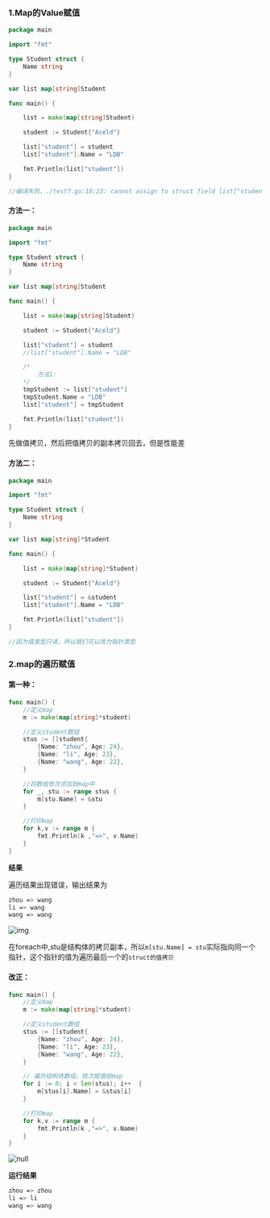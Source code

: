 ### 1.Map的Value赋值

```go
package main

import "fmt"

type Student struct {
    Name string
}

var list map[string]Student

func main() {

    list = make(map[string]Student)

    student := Student{"Aceld"}

    list["student"] = student
    list["student"].Name = "LDB"

    fmt.Println(list["student"])
}

//编译失败，./test7.go:18:23: cannot assign to struct field list["student"].Name in map
```

#### **方法一：**

```go
package main

import "fmt"

type Student struct {
    Name string
}

var list map[string]Student

func main() {

    list = make(map[string]Student)

    student := Student{"Aceld"}

    list["student"] = student
    //list["student"].Name = "LDB"

    /*
        方法1:
    */
    tmpStudent := list["student"]
    tmpStudent.Name = "LDB"
    list["student"] = tmpStudent

    fmt.Println(list["student"])
}
```

先做值拷贝，然后把值拷贝的副本拷贝回去，但是性能差

#### **方法二：**

```go
package main

import "fmt"

type Student struct {
    Name string
}

var list map[string]*Student

func main() {

    list = make(map[string]*Student)

    student := Student{"Aceld"}

    list["student"] = &student
    list["student"].Name = "LDB"

    fmt.Println(list["student"])
}

//因为值类型只读，所以我们可以改为指针类型
```

### 2.map的遍历赋值

#### **第一种：**

```go
func main() {
    //定义map
    m := make(map[string]*student)

    //定义student数组
    stus := []student{
        {Name: "zhou", Age: 24},
        {Name: "li", Age: 23},
        {Name: "wang", Age: 22},
    }

    //将数组依次添加到map中
    for _, stu := range stus {
        m[stu.Name] = &stu
    }

    //打印map
    for k,v := range m {
        fmt.Println(k ,"=>", v.Name)
    }
}
```

**结果**

遍历结果出现错误，输出结果为

```bash
zhou => wang
li => wang
wang => wang
```

![img](https://www.topgoer.cn/uploads/golangxiuyang/images/110-foreach2.jpeg)

在foreach中,stu是结构体的拷贝副本，所以`m[stu.Name] = stu`实际指向同一个指针，这个指针的值为遍历最后一个的`struct的值拷贝`

#### 改正：

```go
func main() {
    //定义map
    m := make(map[string]*student)

    //定义student数组
    stus := []student{
        {Name: "zhou", Age: 24},
        {Name: "li", Age: 23},
        {Name: "wang", Age: 22},
    }

    // 遍历结构体数组，依次赋值给map
    for i := 0; i < len(stus); i++  {
        m[stus[i].Name] = &stus[i]
    }

    //打印map
    for k,v := range m {
        fmt.Println(k ,"=>", v.Name)
    }
}
```

![null](https://www.topgoer.cn/uploads/golangxiuyang/images/110-foreach2.jpeg)

**运行结果**

```bash
zhou => zhou
li => li
wang => wang
```